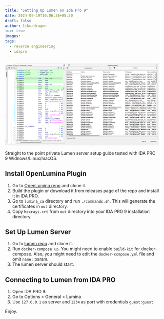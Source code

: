 ```yaml
---
title: "Setting Up Lumen on Ida Pro 9"
date: 2024-09-19T10:06:36+05:30
draft: false
author: 1ikeadragon
toc: true
images:
tags:
  - reverse engineering
  - idapro
---
```

![screenshot of lumina working on IDA PRO 9 Windows](resources\imgs\ida_lumina.png)

Straight to the point private Lumen server setup guide tested with IDA PRO 9 Widnows/Linux/macOS.

## Install OpenLumina Plugin

1. Go to [OpenLumina repo](https://github.com/tomrus88/OpenLumina) and clone it.
1. Build the plugin or download it from releases page of the repo and install it in IDA PRO.
1. Go to `lumina_ca` directory and run `./commands.sh`. This will generate the certificates in `out` directory.
1. Copy `hexrays.crt` from `out` directory into your IDA PRO 9 installation directory.

## Set Up Lumen Server

1. Go to [lumen repo](https://github.com/naim94a/lumen) and clone it.
1. Run `docker-compose up`. You might need to enable `build-kit` for docker-compose. Also, you might need to edit the `docker-compose.yml` file and omit `name:` param.
1. The lumen server should start.

## Connecting to Lumen from IDA PRO

1. Open IDA PRO 9.
1. Go to Options > General > Lumina 
1. Use `127.0.0.1` as server and `1234` as port with credentials `guest:guest`.

Enjoy.